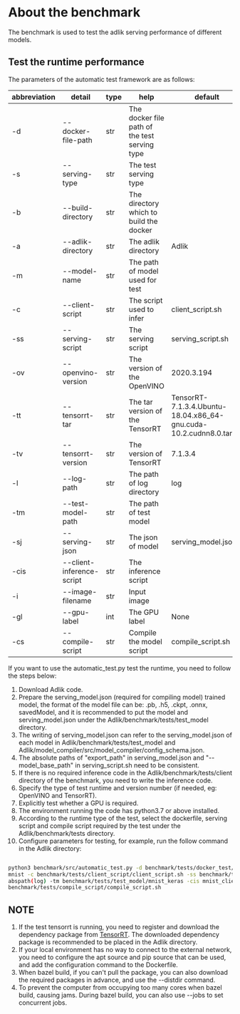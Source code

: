 # About the benchmark

The benchmark is used to test the adlik serving performance of different models.

## Test the runtime performance

The parameters of the automatic test framework are as follows:

| abbreviation | detail                    | type | help                                          | default                                                             |
| ------------ | ------------------------- | ---- | --------------------------------------------- | ------------------------------------------------------------------- |
| -d           | --docker-file-path        | str  | The docker file path of the test serving type |                                                                     |
| -s           | --serving-type            | str  | The test serving type                         |                                                                     |
| -b           | --build-directory         | str  | The directory which to build the docker       |                                                                     |
| -a           | --adlik-directory         | str  | The adlik directory                           | Adlik                                                               |
| -m           | --model-name              | str  | The path of model used for test               |                                                                     |
| -c           | --client-script           | str  | The script used to infer                      | client_script.sh                                                    |
| -ss          | --serving-script          | str  | The serving script                            | serving_script.sh                                                   |
| -ov          | --openvino-version        | str  | The version of the OpenVINO                   | 2020.3.194                                                          |
| -tt          | --tensorrt-tar            | str  | The tar version of the TensorRT               | TensorRT-7.1.3.4.Ubuntu-18.04.x86_64-gnu.cuda-10.2.cudnn8.0.tar.gz |
| -tv          | --tensorrt-version        | str  | The version of TensorRT                       | 7.1.3.4                                                            |
| -l           | --log-path                | str  | The path of log directory                     | log                                                                 |
| -tm          | --test-model-path         | str  | The path of test model                        |                                                                     |
| -sj          | --serving-json            | str  | The json of model                             | serving_model.json                                                  |
| -cis         | --client-inference-script | str  | The inference script                          |                                                                     |
| -i           | --image-filename          | str  | Input image                                   |                                                                     |
| -gl          | --gpu-label               | int  | The GPU label                                 | None                                                                |
| -cs          | --compile-script          | str  | Compile the model script                      | compile_script.sh                                                   |

If you want to use the automatic_test.py test the runtime, you need to follow the steps below:

1. Download Adlik code.
2. Prepare the serving_model.json (required for compiling model) trained model, the format of the model file can be: .pb,
.h5, .ckpt, .onnx, savedModel, and it is recommended to put the model and serving_model.json under the
Adlik/benchmark/tests/test_model directory.
3. The writing of serving_model.json can refer to the serving_model.json of each model in
Adlik/benchmark/tests/test_model and Adlik/model_compiler/src/model_compiler/config_schema.json.
4. The absolute paths of "export_path" in serving_model.json and "--model_base_path" in serving_script.sh need to be consistent.
5. If there is no required inference code in the Adlik/benchmark/tests/client directory of the benchmark, you need to
write the inference code.
6. Specify the type of test runtime and version number (if needed, eg: OpenVINO and TensorRT).
7. Explicitly test whether a GPU is required.
8. The environment running the code has python3.7 or above installed.
9. According to the runtime type of the test, select the dockerfile, serving script and compile script required by the
test under the Adlik/benchmark/tests directory.
10. Configure parameters for testing, for example, run the follow command in the Adlik directory:

```sh

python3 benchmark/src/automatic_test.py -d benchmark/tests/docker_test/openvino.Dockerfile -s openvino -b . -a . -m
mnist -c benchmark/tests/client_script/client_script.sh -ss benchmark/tests/serving_script/openvino_serving_script.sh -l
abspath(log) -tm benchmark/tests/test_model/mnist_keras -cis mnist_client.py -i mnist.png -cs
benchmark/tests/compile_script/compile_script.sh
```

## NOTE

1. If the test tensorrt is running, you need to register and download the dependency package from
[TensorRT](https://docs.nvidia.com/deeplearning/sdk/tensorrt-install-guide/index.html). The downloaded dependency
package is recommended to be placed in the Adlik directory.
2. If your local environment has no way to connect to the external network, you need to configure the apt source and pip
source that can be used, and add the configuration command to the Dockerfile.
3. When bazel build, if you can't pull the package, you can also download the required packages in advance, and use the
--distdir command.
4. To prevent the computer from occupying too many cores when bazel build, causing jams. During bazel build, you can
also use --jobs to set concurrent jobs.
